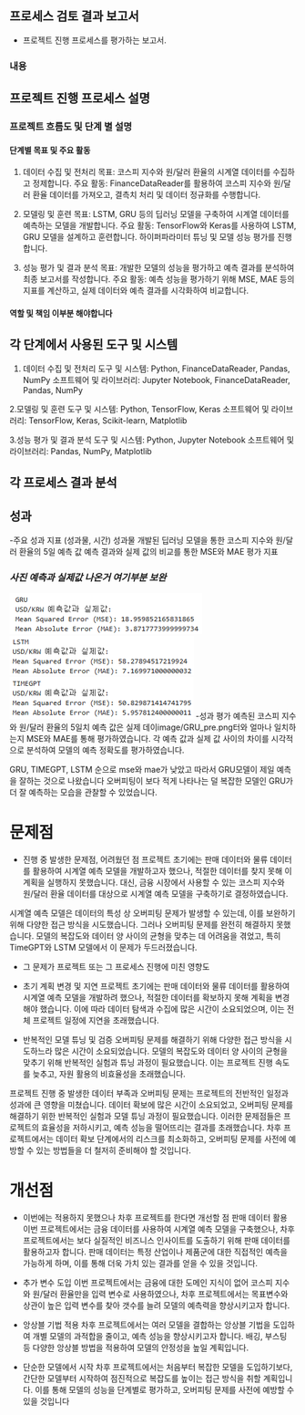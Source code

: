 ## 프로세스 검토 결과 보고서

- 프로젝트 진행 프로세스를 평가하는 보고서.

### 내용

## 프로젝트 진행 프로세스 설명

### 프로젝트 흐름도 및 단계 별 설명

#### 단계별 목표 및 주요 활동
1. 데이터 수집 및 전처리
목표: 코스피 지수와 원/달러 환율의 시계열 데이터를 수집하고 정제합니다.
주요 활동: FinanceDataReader를 활용하여 코스피 지수와 원/달러 환율 데이터를 가져오고, 결측치 처리 및 데이터 정규화를 수행합니다.

2. 모델링 및 훈련
목표: LSTM, GRU 등의 딥러닝 모델을 구축하여 시계열 데이터를 예측하는 모델을 개발합니다.
주요 활동: TensorFlow와 Keras를 사용하여 LSTM, GRU 모델을 설계하고 훈련합니다. 하이퍼파라미터 튜닝 및 모델 성능 평가를 진행합니다.

3. 성능 평가 및 결과 분석
목표: 개발한 모델의 성능을 평가하고 예측 결과를 분석하여 최종 보고서를 작성합니다.
주요 활동: 예측 성능을 평가하기 위해 MSE, MAE 등의 지표를 계산하고, 실제 데이터와 예측 결과를 시각화하여 비교합니다. 

#### 역할 및 책임  이부분 해야합니다  

## 각 단계에서 사용된 도구 및 시스템
1. 데이터 수집 및 전처리
도구 및 시스템: Python, FinanceDataReader, Pandas, NumPy
소프트웨어 및 라이브러리: Jupyter Notebook, FinanceDataReader, Pandas, NumPy

2.모델링 및 훈련
도구 및 시스템: Python, TensorFlow, Keras
소프트웨어 및 라이브러리: TensorFlow, Keras, Scikit-learn, Matplotlib

3.성능 평가 및 결과 분석
도구 및 시스템: Python, Jupyter Notebook
소프트웨어 및 라이브러리: Pandas, NumPy, Matplotlib

## 각 프로세스 결과 분석

## 성과
-주요 성과 지표 (성과물, 시간)
성과물
개발된 딥러닝 모델을 통한 코스피 지수와 원/달러 환율의 5일 예측 값
예측 결과와 실제 값의 비교를 통한 MSE와 MAE 평가 지표

### _사진 예측과 실제값 나온거   여기부분 보완_
 ![GRUPRE](image/GRU_pre.png)  ![LSTMPRE](image/LSTM_pre.png) ![TIMEPRE](image/TIMEGPT_pre.png)
-성과 평가
예측된 코스피 지수와 원/달러 환율의 5일치 예측 값은 실제 데이image/GRU_pre.png터와 얼마나 일치하는지 MSE와 MAE를 통해 평가하였습니다.
각 예측 값과 실제 값 사이의 차이를 시각적으로 분석하여 모델의 예측 정확도를 평가하였습니다.

GRU, TIMEGPT, LSTM 순으로 mse와 mae가 낮았고 따라서 GRU모델이 제일 예측을 잘하는 것으로 나왔습니다 
오버피팅이 보다 적게 나타나는 덜 복잡한 모델인 GRU가 더 잘 예측하는 모습을 관찰할 수 있었습니다.

# 문제점
* 진행 중 발생한 문제점, 어려웠던 점 
프로젝트 초기에는 판매 데이터와 물류 데이터를 활용하여 시계열 예측 모델을 개발하고자 했으나, 적절한 데이터를 찾지 못해 이 계획을 실행하지 못했습니다. 대신, 금융 시장에서 사용할 수 있는 코스피 지수와 원/달러 환율 데이터를 대상으로 시계열 예측 모델을 구축하기로 결정하였습니다.

시계열 예측 모델은 데이터의 특성 상 오버피팅 문제가 발생할 수 있는데, 이를 보완하기 위해 다양한 접근 방식을 시도했습니다. 그러나 오버피팅 문제를 완전히 해결하지 못했습니다. 모델의 복잡도와 데이터 양 사이의 균형을 맞추는 데 어려움을 겪었고, 특히 TimeGPT와 LSTM 모델에서 이 문제가 두드러졌습니다.

* 그 문제가 프로젝트 또는 그 프로세스 진행에 미친 영향도 

* 초기 계획 변경 및 지연 
프로젝트 초기에는 판매 데이터와 물류 데이터를 활용하여 시계열 예측 모델을 개발하려 했으나, 적절한 데이터를 확보하지 못해 계획을 변경해야 했습니다. 이에 따라 데이터 탐색과 수집에 많은 시간이 소요되었으며, 이는 전체 프로젝트 일정에 지연을 초래했습니다. 
 
* 반복적인 모델 튜닝 및 검증
오버피팅 문제를 해결하기 위해 다양한 접근 방식을 시도하느라 많은 시간이 소요되었습니다. 모델의 복잡도와 데이터 양 사이의 균형을 맞추기 위해 반복적인 실험과 튜닝 과정이 필요했습니다. 이는 프로젝트 진행 속도를 늦추고, 자원 활용의 비효율성을 초래했습니다.

프로젝트 진행 중 발생한 데이터 부족과 오버피팅 문제는 프로젝트의 전반적인 일정과 성과에 큰 영향을 미쳤습니다. 데이터 확보에 많은 시간이 소요되었고, 오버피팅 문제를 해결하기 위한 반복적인 실험과 모델 튜닝 과정이 필요했습니다. 이러한 문제점들은 프로젝트의 효율성을 저하시키고, 예측 성능을 떨어뜨리는 결과를 초래했습니다. 차후 프로젝트에서는 데이터 확보 단계에서의 리스크를 최소화하고, 오버피팅 문제를 사전에 예방할 수 있는 방법들을 더 철저히 준비해야 할 것입니다.


# 개선점
* 이번에는 적용하지 못했으나 차후 프로젝트를 한다면 개선할 점
판매 데이터 활용
이번 프로젝트에서는 금융 데이터를 사용하여 시계열 예측 모델을 구축했으나, 차후 프로젝트에서는 보다 실질적인 비즈니스 인사이트를 도출하기 위해 판매 데이터를 활용하고자 합니다. 판매 데이터는 특정 산업이나 제품군에 대한 직접적인 예측을 가능하게 하며, 이를 통해 더욱 가치 있는 결과를 얻을 수 있을 것입니다.

* 추가 변수 도입 
이번 프로젝트에서는 금융에 대한 도메인 지식이 없어 코스피 지수와 원/달러 환율만을 입력 변수로 사용하였으나, 차후 프로젝트에서는 목표변수와 상관이 높은 입력 변수를 찾아 갯수를 늘려 모델의 예측력을 향상시키고자 합니다. 

* 앙상블 기법 적용 
차후 프로젝트에서는 여러 모델을 결합하는 앙상블 기법을 도입하여 개별 모델의 과적합을 줄이고, 예측 성능을 향상시키고자 합니다. 배깅, 부스팅 등 다양한 앙상블 방법을 적용하여 모델의 안정성을 높일 계획입니다.

* 단순한 모델에서 시작 
차후 프로젝트에서는 처음부터 복잡한 모델을 도입하기보다, 간단한 모델부터 시작하여 점진적으로 복잡도를 높이는 접근 방식을 취할 계획입니다. 이를 통해 모델의 성능을 단계별로 평가하고, 오버피팅 문제를 사전에 예방할 수 있을 것입니다

